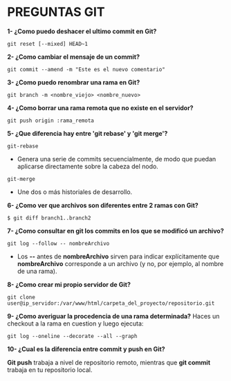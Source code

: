 # PREGUNTAS GIT
**1- ¿Como puedo deshacer  el ultimo commit en Git?**
~~~ 
git reset [--mixed] HEAD~1 
~~~

**2- ¿Como cambiar el mensaje de un commit?**
~~~
git commit --amend -m "Este es el nuevo comentario"
~~~

**3- ¿Como puedo renombrar una rama en Git?**
~~~
git branch -m <nombre_viejo> <nombre_nuevo>
~~~

**4- ¿Como borrar una rama remota que no existe en el servidor?**
~~~
git push origin :rama_remota
~~~

**5- ¿Que diferencia hay entre 'git rebase' y 'git merge'?**
~~~
git-rebase
~~~
- Genera una serie de commits secuencialmente, de modo que puedan aplicarse directamente sobre la cabeza del nodo.

~~~
git-merge
~~~
- Une dos o más historiales de desarrollo.

**6- ¿Como ver que archivos son diferentes entre 2 ramas con Git?**
~~~
$ git diff branch1..branch2
~~~

**7- ¿Como consultar en git los commits en los que se modificó un archivo?**
~~~
git log --follow -- nombreArchivo
~~~
- Los **--** antes de **nombreArchivo** sirven para indicar explícitamente que **nombreArchivo** corresponde a un archivo (y no, por ejemplo, al nombre de una rama).

**8- ¿Como crear mi propio servidor de Git?**
~~~
git clone user@ip_servidor:/var/www/html/carpeta_del_proyecto/repositorio.git
~~~

**9- ¿Como averiguar la procedencia de una rama determinada?**
Haces un checkout a la rama en cuestion y luego ejecuta:
~~~
git log --oneline --decorate --all --graph
~~~

**10- ¿Cual es la diferencia entre commit y push en Git?**

**Git push** trabaja a nivel de repositorio remoto, mientras que **git commit** trabaja en tu repositorio local.
